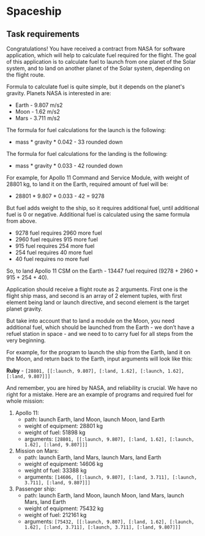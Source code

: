 # Spaceship

## Task requirements
Congratulations! You have received a contract from NASA for software application, which will help to calculate fuel required for the flight. The goal of this application is to calculate fuel to launch from one planet of the Solar system, and to land on another planet of the Solar system, depending on the flight route.

Formula to calculate fuel is quite simple, but it depends on the planet's gravity. Planets NASA is interested in are:

- Earth - 9.807 m/s2
- Moon - 1.62 m/s2
- Mars - 3.711 m/s2

The formula for fuel calculations for the launch is the following:

- mass * gravity * 0.042 - 33 rounded down

The formula for fuel calculations for the landing is the following:
- mass * gravity * 0.033 - 42 rounded down

For example, for Apollo 11 Command and Service Module, with weight of 28801 kg, to land it on the Earth, required amount of fuel will be:
- 28801 * 9.807 * 0.033 - 42 = 9278

But fuel adds weight to the ship, so it requires additional fuel, until additional fuel is 0 or negative. Additional fuel is calculated using the same formula from above.

- 9278 fuel requires 2960 more fuel
- 2960 fuel requires 915 more fuel
- 915 fuel requires 254 more fuel
- 254 fuel requires 40 more fuel
- 40 fuel requires no more fuel

So, to land Apollo 11 CSM on the Earth - 13447 fuel required (9278 + 2960 + 915 + 254 + 40).

Application should receive a flight route as 2 arguments. First one is the flight ship mass, and second is an array of 2 element tuples, with first element being land or launch directive, and second element is the target planet gravity.

But take into account that to land a module on the Moon, you need additional fuel, which should be launched from the Earth - we don’t have a refuel station in space - and we need to to carry fuel for all steps from the very beginning.

For example, for the program to launch the ship from the Earth, land it on the Moon, and return back to the Earth, input arguments will look like this:

**Ruby** - `[28801, [[:launch, 9.807], [:land, 1.62], [:launch, 1.62], [:land, 9.807]]]`

And remember, you are hired by NASA, and reliability is crucial. We have no right for a mistake.
Here are an example of programs and required fuel for whole mission:
1. Apollo 11:
   - path: launch Earth, land Moon, launch Moon, land Earth
   - weight of equipment: 28801 kg
   - weight of fuel: 51898 kg
   - arguments: `[28801, [[:launch, 9.807], [:land, 1.62], [:launch, 1.62], [:land, 9.807]]]`
2. Mission on Mars:
   - path: launch Earth, land Mars, launch Mars, land Earth
   - weight of equipment: 14606 kg
   - weight of fuel: 33388 kg
   - arguments: `[14606, [[:launch, 9.807], [:land, 3.711], [:launch, 3.711], [:land,
   9.807]]]`
3. Passenger ship:
   - path: launch Earth, land Moon, launch Moon, land Mars, launch Mars, land Earth
   - weight of equipment: 75432 kg
   - weight of fuel: 212161 kg
   - arguments: `[75432, [[:launch, 9.807], [:land, 1.62], [:launch, 1.62], [:land, 3.711],
   [:launch, 3.711], [:land, 9.807]]]`